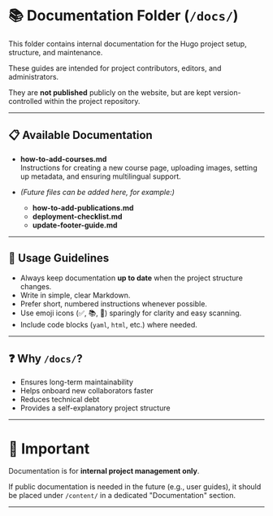 # 📚 Documentation Folder (`/docs/`)

This folder contains internal documentation for the Hugo project setup, structure, and maintenance.

These guides are intended for project contributors, editors, and administrators.

They are **not published** publicly on the website, but are kept version-controlled within the project repository.

---

## 📋 Available Documentation

- **how-to-add-courses.md**  
  Instructions for creating a new course page, uploading images, setting up metadata, and ensuring multilingual support.

- *(Future files can be added here, for example:)*  
  - **how-to-add-publications.md**  
  - **deployment-checklist.md**  
  - **update-footer-guide.md**

---

## 🚀 Usage Guidelines

- Always keep documentation **up to date** when the project structure changes.
- Write in simple, clear Markdown.
- Prefer short, numbered instructions whenever possible.
- Use emoji icons (✅, 📚, 🚀) sparingly for clarity and easy scanning.
- Include code blocks (`yaml`, `html`, etc.) where needed.

---

## ❓ Why `/docs/`?

- Ensures long-term maintainability
- Helps onboard new collaborators faster
- Reduces technical debt
- Provides a self-explanatory project structure

---

# 📣 Important

Documentation is for **internal project management only**.

If public documentation is needed in the future (e.g., user guides), it should be placed under `/content/` in a dedicated "Documentation" section.

---
